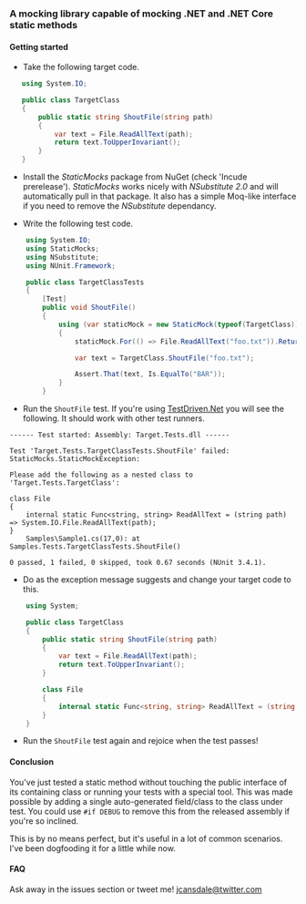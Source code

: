 ### A mocking library capable of mocking .NET and .NET Core static methods 

#### Getting started

* Take the following target code.

 ```c#
    using System.IO;

    public class TargetClass
    {
        public static string ShoutFile(string path)
        {
            var text = File.ReadAllText(path);
            return text.ToUpperInvariant();
        }
    }
 ```

* Install the *StaticMocks* package from NuGet (check 'Incude prerelease'). *StaticMocks* works nicely with *NSubstitute 2.0* and will automatically pull in that package. It also has a simple Moq-like interface if you need to remove the *NSubstitute* dependancy.

* Write the following test code.

```c#
    using System.IO;
    using StaticMocks;
    using NSubstitute;
    using NUnit.Framework;

    public class TargetClassTests
    {
        [Test]
        public void ShoutFile()
        {
            using (var staticMock = new StaticMock(typeof(TargetClass)))
            {
                staticMock.For(() => File.ReadAllText("foo.txt")).Returns("bar");

                var text = TargetClass.ShoutFile("foo.txt");

                Assert.That(text, Is.EqualTo("BAR"));
            }
        }
```

* Run the `ShoutFile` test. If you're using [TestDriven.Net](http://testdriven.net) you will see the following. It should work with other test runners.

```
------ Test started: Assembly: Target.Tests.dll ------

Test 'Target.Tests.TargetClassTests.ShoutFile' failed: StaticMocks.StaticMockException:

Please add the following as a nested class to 'Target.Tests.TargetClass':

class File
{
    internal static Func<string, string> ReadAllText = (string path) => System.IO.File.ReadAllText(path);
}
	Samples\Sample1.cs(17,0): at Samples.Tests.TargetClassTests.ShoutFile()

0 passed, 1 failed, 0 skipped, took 0.67 seconds (NUnit 3.4.1).

```

* Do as the exception message suggests and change your target code to this.

```c#
    using System;

    public class TargetClass
    {
        public static string ShoutFile(string path)
        {
            var text = File.ReadAllText(path);
            return text.ToUpperInvariant();
        }

        class File
        {
            internal static Func<string, string> ReadAllText = (string path) => System.IO.File.ReadAllText(path);
        }
    }
```

* Run the `ShoutFile` test again and rejoice when the test passes!

#### Conclusion

You've just tested a static method without touching the public interface of
its containing class or running your tests with a special tool. This was made
possible by adding a single auto-generated field/class to the class under test.
You could use `#if DEBUG` to remove this from the released assembly if you're
so inclined.

This is by no means perfect, but it's useful in a lot of common scenarios.
I've been dogfooding it for a little while now.

#### FAQ

Ask away in the issues section or tweet me! [jcansdale@twitter.com](https://twitter.com/jcansdale)
